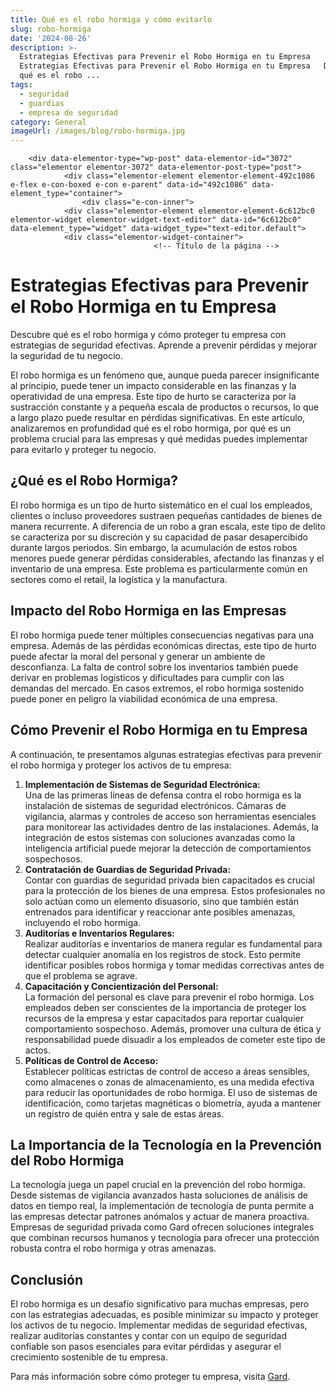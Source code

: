 ```yaml
---
title: Qué es el robo hormiga y cómo evitarlo
slug: robo-hormiga
date: '2024-08-26'
description: >-
  Estrategias Efectivas para Prevenir el Robo Hormiga en tu Empresa  
  Estrategias Efectivas para Prevenir el Robo Hormiga en tu Empresa   Descubre
  qué es el robo ...
tags:
  - seguridad
  - guardias
  - empresa de seguridad
category: General
imageUrl: /images/blog/robo-hormiga.jpg
---
```


		<div data-elementor-type="wp-post" data-elementor-id="3072" class="elementor elementor-3072" data-elementor-post-type="post">
				<div class="elementor-element elementor-element-492c1086 e-flex e-con-boxed e-con e-parent" data-id="492c1086" data-element_type="container">
					<div class="e-con-inner">
				<div class="elementor-element elementor-element-6c612bc0 elementor-widget elementor-widget-text-editor" data-id="6c612bc0" data-element_type="widget" data-widget_type="text-editor.default">
				<div class="elementor-widget-container">
									<!-- Título de la página -->
<title>Estrategias Efectivas para Prevenir el Robo Hormiga en tu Empresa</title>

<!-- Encabezado principal -->
<h1 id="estrategias-prevenir-robo-hormiga">Estrategias Efectivas para Prevenir el Robo Hormiga en tu Empresa</h1>

<!-- Introducción -->
<p>Descubre qué es el robo hormiga y cómo proteger tu empresa con estrategias de seguridad efectivas. Aprende a prevenir pérdidas y mejorar la seguridad de tu negocio.</p>
<p>El robo hormiga es un fenómeno que, aunque pueda parecer insignificante al principio, puede tener un impacto considerable en las finanzas y la operatividad de una empresa. Este tipo de hurto se caracteriza por la sustracción constante y a pequeña escala de productos o recursos, lo que a largo plazo puede resultar en pérdidas significativas. En este artículo, analizaremos en profundidad qué es el robo hormiga, por qué es un problema crucial para las empresas y qué medidas puedes implementar para evitarlo y proteger tu negocio.</p>

<!-- ¿Qué es el Robo Hormiga? -->
<h2 id="que-es-robo-hormiga">¿Qué es el Robo Hormiga?</h2>
<p>El robo hormiga es un tipo de hurto sistemático en el cual los empleados, clientes o incluso proveedores sustraen pequeñas cantidades de bienes de manera recurrente. A diferencia de un robo a gran escala, este tipo de delito se caracteriza por su discreción y su capacidad de pasar desapercibido durante largos periodos. Sin embargo, la acumulación de estos robos menores puede generar pérdidas considerables, afectando las finanzas y el inventario de una empresa. Este problema es particularmente común en sectores como el retail, la logística y la manufactura.</p>

<!-- Impacto del Robo Hormiga en las Empresas -->
<h2 id="impacto-robo-hormiga-empresas">Impacto del Robo Hormiga en las Empresas</h2>
<p>El robo hormiga puede tener múltiples consecuencias negativas para una empresa. Además de las pérdidas económicas directas, este tipo de hurto puede afectar la moral del personal y generar un ambiente de desconfianza. La falta de control sobre los inventarios también puede derivar en problemas logísticos y dificultades para cumplir con las demandas del mercado. En casos extremos, el robo hormiga sostenido puede poner en peligro la viabilidad económica de una empresa.</p>

<!-- Cómo Prevenir el Robo Hormiga en tu Empresa -->
<h2 id="como-prevenir-robo-hormiga">Cómo Prevenir el Robo Hormiga en tu Empresa</h2>
<p>A continuación, te presentamos algunas estrategias efectivas para prevenir el robo hormiga y proteger los activos de tu empresa:</p>

<!-- Lista de estrategias para prevenir el robo hormiga -->
<ol>
    <li><strong>Implementación de Sistemas de Seguridad Electrónica:</strong><br> Una de las primeras líneas de defensa contra el robo hormiga es la instalación de sistemas de seguridad electrónicos. Cámaras de vigilancia, alarmas y controles de acceso son herramientas esenciales para monitorear las actividades dentro de las instalaciones. Además, la integración de estos sistemas con soluciones avanzadas como la inteligencia artificial puede mejorar la detección de comportamientos sospechosos.</li>
    <li><strong>Contratación de Guardias de Seguridad Privada:</strong><br> Contar con guardias de seguridad privada bien capacitados es crucial para la protección de los bienes de una empresa. Estos profesionales no solo actúan como un elemento disuasorio, sino que también están entrenados para identificar y reaccionar ante posibles amenazas, incluyendo el robo hormiga.</li>
    <li><strong>Auditorías e Inventarios Regulares:</strong><br> Realizar auditorías e inventarios de manera regular es fundamental para detectar cualquier anomalía en los registros de stock. Esto permite identificar posibles robos hormiga y tomar medidas correctivas antes de que el problema se agrave.</li>
    <li><strong>Capacitación y Concientización del Personal:</strong><br> La formación del personal es clave para prevenir el robo hormiga. Los empleados deben ser conscientes de la importancia de proteger los recursos de la empresa y estar capacitados para reportar cualquier comportamiento sospechoso. Además, promover una cultura de ética y responsabilidad puede disuadir a los empleados de cometer este tipo de actos.</li>
    <li><strong>Políticas de Control de Acceso:</strong><br> Establecer políticas estrictas de control de acceso a áreas sensibles, como almacenes o zonas de almacenamiento, es una medida efectiva para reducir las oportunidades de robo hormiga. El uso de sistemas de identificación, como tarjetas magnéticas o biometría, ayuda a mantener un registro de quién entra y sale de estas áreas.</li>
</ol>

<!-- La Importancia de la Tecnología en la Prevención del Robo Hormiga -->
<h2 id="importancia-tecnologia-prevencion-robo-hormiga">La Importancia de la Tecnología en la Prevención del Robo Hormiga</h2>
<p>La tecnología juega un papel crucial en la prevención del robo hormiga. Desde sistemas de vigilancia avanzados hasta soluciones de análisis de datos en tiempo real, la implementación de tecnología de punta permite a las empresas detectar patrones anómalos y actuar de manera proactiva. Empresas de seguridad privada como Gard ofrecen soluciones integrales que combinan recursos humanos y tecnología para ofrecer una protección robusta contra el robo hormiga y otras amenazas.</p>

<!-- Conclusión -->
<h2 id="conclusion">Conclusión</h2>
<p>El robo hormiga es un desafío significativo para muchas empresas, pero con las estrategias adecuadas, es posible minimizar su impacto y proteger los activos de tu negocio. Implementar medidas de seguridad efectivas, realizar auditorías constantes y contar con un equipo de seguridad confiable son pasos esenciales para evitar pérdidas y asegurar el crecimiento sostenible de tu empresa.</p>

<!-- Llamado a la acción -->
<p>Para más información sobre cómo proteger tu empresa, visita <a href="https://gard.cl" rel="noopener noreferrer" target="_blank">Gard</a>.</p>
								</div>
				</div>
					</div>
				</div>
				</div>
		
